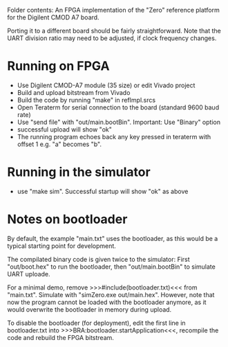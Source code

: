Folder contents: An FPGA implementation of the "Zero" reference platform for the Digilent CMOD A7 board.

Porting it to a different board should be fairly straightforward. Note that the UART division ratio may need to be adjusted, if clock frequency changes.

# Running on FPGA

* Use Digilent CMOD-A7 module (35 size) or edit Vivado project
* Build and upload bitstream from Vivado
* Build the code by running "make" in refImpl.srcs
* Open Teraterm for serial connection to the board (standard 9600 baud rate)
* Use "send file" with "out/main.bootBin". Important: Use "Binary" option
* successful upload will show "ok"
* The running program echoes back any key pressed in teraterm with offset 1 e.g. "a" becomes "b".

# Running in the simulator
* use "make sim". Successful startup will show "ok" as above

# Notes on bootloader
By default, the example "main.txt" uses the bootloader, as this would be a typical starting point for development.

The compilated binary code is given twice to the simulator: First "out/boot.hex" to run the bootloader, then "out/main.bootBin" to simulate UART uploade.

For a minimal demo, remove >>>#include(bootloader.txt)<<< from "main.txt". Simulate with "simZero.exe out/main.hex". However, note that now the program cannot be loaded with the bootloader anymore, as it would overwrite the bootloader in memory during upload.

To disable the bootloader (for deployment), edit the first line in bootloader.txt into >>>BRA:bootloader.startApplication<<<, recompile the code and rebuild the FPGA bitstream.


